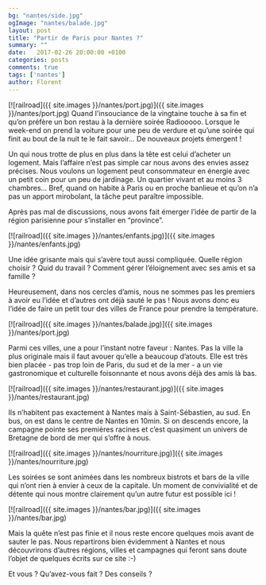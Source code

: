 ```yaml
---
bg: "nantes/side.jpg"
ogImage: "nantes/balade.jpg"
layout: post
title: "Partir de Paris pour Nantes ?"
summary: ""
date:   2017-02-26 20:00:00 +0100
categories: posts
comments: true
tags: ['nantes']
author: Florent
---
```


[![railroad]({{ site.images }}/nantes/port.jpg)]({{ site.images }}/nantes/port.jpg)
Quand l'insouciance de la vingtaine touche à sa fin et qu’on préfère un bon restau à la dernière soirée Radiooooo. Lorsque le week-end on prend la voiture pour une peu de verdure et qu’une soirée qui finit au bout de la nuit te le fait savoir... De nouveaux projets émergent !

Un qui nous trotte de plus en plus dans la tête est celui d’acheter un logement. Mais l’affaire n’est pas simple car nous avons des envies assez précises. Nous voulons un logement peut consommateur en énergie avec un petit coin pour un peu de jardinage. Un quartier vivant et au moins 3 chambres… Bref, quand on habite à Paris ou en proche banlieue et qu’on n’a pas un apport mirobolant, la tâche peut paraître impossible.

Après pas mal de discussions, nous avons fait émerger l’idée de partir de la région parisienne pour s’installer en “province”. 

[![railroad]({{ site.images }}/nantes/enfants.jpg)]({{ site.images }}/nantes/enfants.jpg)

Une idée grisante mais qui s’avère tout aussi compliquée. Quelle région choisir ? Quid du travail ? Comment gérer l’éloignement avec ses amis et sa famille ?

Heureusement, dans nos cercles d’amis, nous ne sommes pas les premiers à avoir eu l’idée et d’autres ont déjà sauté le pas ! Nous avons donc eu l’idée de faire un petit tour des villes de France pour prendre la température.

[![railroad]({{ site.images }}/nantes/balade.jpg)]({{ site.images }}/nantes/port.jpg)

Parmi ces villes, une a pour l’instant notre faveur : Nantes. Pas la ville la plus originale mais il faut avouer qu’elle a beaucoup d’atouts. Elle est très bien placée - pas trop loin de Paris, du sud et de la mer - a un vie gastronomique et culturelle foisonnante et nous avons déjà des amis là bas.

[![railroad]({{ site.images }}/nantes/restaurant.jpg)]({{ site.images }}/nantes/restaurant.jpg)

Ils n’habitent pas exactement à Nantes mais à Saint-Sébastien, au sud. En bus, on est dans le centre de Nantes en 10min. Si on descends encore, la campagne pointe ses premières racines et c’est quasiment un univers de Bretagne de bord de mer qui s’offre à nous. 

[![railroad]({{ site.images }}/nantes/nourriture.jpg)]({{ site.images }}/nantes/nourriture.jpg)

Les soirées se sont animées dans les nombreux bistrots et bars de la ville qui n’ont rien à envier à ceux de la capitale. Un moment de convivialité et de détente qui nous montre clairement qu’un autre futur est possible ici !

[![railroad]({{ site.images }}/nantes/bar.jpg)]({{ site.images }}/nantes/bar.jpg)

Mais la quête n’est pas finie et il nous reste encore quelques mois avant de sauter le pas. Nous repartirons bien évidemment à Nantes et nous découvrirons d’autres régions, villes et campagnes qui feront sans doute l’objet de quelques écrits sur ce site :-)

Et vous ? Qu’avez-vous fait ? Des conseils ?
